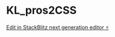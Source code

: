 # KL_pros2CSS

[Edit in StackBlitz next generation editor ⚡️](https://stackblitz.com/~/github.com/Lassenp12/KL_pros2CSS)